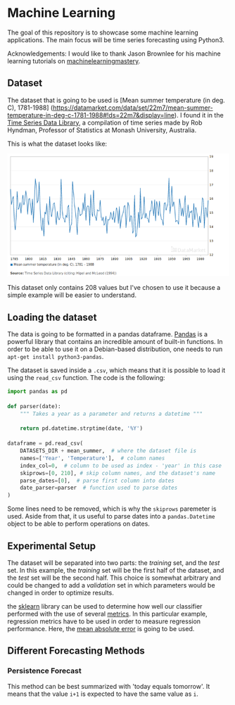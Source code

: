 # Machine Learning

The goal of this repository is to showcase some machine learning applications.
The main focus will be time series forecasting using Python3.

Acknowledgements: I would like to thank Jason Brownlee for his machine learning
tutorials on [machinelearningmastery](https://machinelearningmastery.com/).

## Dataset

The dataset that is going to be used is [Mean summer temperature (in deg. C),
1781-1988]
(https://datamarket.com/data/set/22m7/mean-summer-temperature-in-deg-c-1781-1988#!ds=22m7&display=line).
I found it in the [Time Series Data Library](https://datamarket.com/data/list/?q=provider:tsdl),
a compilation of time series made by Rob Hyndman, Professor of Statistics at
Monash University, Australia.

This is what the dataset looks like:

![Dataset](./figs/dataset.png)

This dataset only contains 208 values but I've chosen to use it because a simple
example will be easier to understand.

## Loading the dataset

The data is going to be formatted in a pandas dataframe.
[Pandas](https://pandas.pydata.org/) is a powerful library that contains an
incredible amount of built-in functions.
In order to be able to use it on a Debian-based distribution, one needs to run 
`apt-get install python3-pandas`.

The dataset is saved inside a `.csv`, which means that it is possible to load it
using the `read_csv` function.
The code is the following:

```python
import pandas as pd

def parser(date):
    """ Takes a year as a parameter and returns a datetime """
    
    return pd.datetime.strptime(date, '%Y')

dataframe = pd.read_csv(
    DATASETS_DIR + mean_summer,  # where the dataset file is
    names=['Year', 'Temperature'],  # column names
    index_col=0,  # column to be used as index - 'year' in this case
    skiprows=[0, 210], # skip column names, and the dataset's name
    parse_dates=[0],  # parse first column into dates
    date_parser=parser  # function used to parse dates
)
```

Some lines need to be removed, which is why the `skiprows` paremeter is used.
Aside from that, it us useful to parse dates into a `pandas.Datetime` object to
be able to perform operations on dates.

## Experimental Setup

The dataset will be separated into two parts: the *training* set, and the
*test* set.
In this example, the *training* set will be the first half of the dataset,
and the *test* set will be the second half.
This choice is somewhat arbitrary and could be changed to add a *validation*
set in which parameters would be changed in order to optimize results.

the [sklearn](http://scikit-learn.org/stable/) library can be used to determine
how well our classifier performed with the use of several 
[metrics](http://scikit-learn.org/stable/modules/model_evaluation.html#regression-metrics).
In this particular example, regression metrics have to be used in order to
measure regression performance.
Here, the [mean absolute error](http://scikit-learn.org/stable/modules/generated/sklearn.metrics.mean_absolute_error.html#sklearn.metrics.mean_absolute_error)
is going to be used.

## Different Forecasting Methods

### Persistence Forecast

This method can be best summarized with 'today equals tomorrow'.
It means that the value `i+1` is expected to have the same value as `i`.
